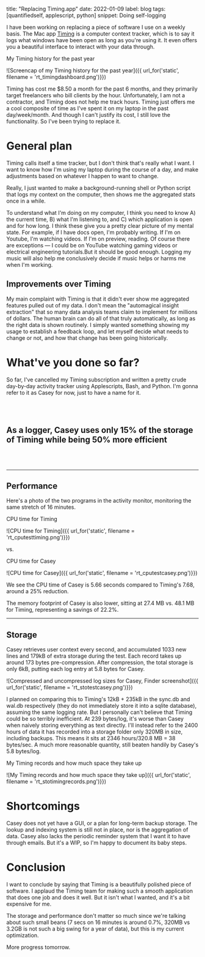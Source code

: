 title: "Replacing Timing.app"
date: 2022-01-09
label: blog
tags: [quantifiedself, applescript, python]
snippet: Doing self-logging 

I have been working on replacing a piece of software I use on a weekly basis. The Mac app [Timing](https://timingapp.com/) is a computer context tracker, which is to say it logs what windows have been open as long as you're using it. It even offers you a beautiful interface to interact with your data through.

<p class="caption">My Timing history for the past year</p>
![Screencap of my Timing history for the past year]({{ url_for('static', filename = 'rt_timingdashboard.png')}})

Timing has cost me $8.50 a month for the past 6 months, and they primarily target freelancers who bill clients by the hour. Unfortunately, I am not a contractor, and Timing does not help me track hours. Timing just offers me a cool composite of time as I've spent it on my laptop in the past day/week/month. And though I can't justify its cost,  I still love the functionality. So I've been trying to replace it. 

# General plan
Timing calls itself a time tracker, but I don't think that's really what I want. I want to know how I'm using my laptop during the course of a day, and make adjustments based on whatever I happen to want to change.

Really, I just wanted to make a background-running shell or Python script that logs my context on the computer, then shows me the aggregated stats once in a while. 

To understand what I'm doing on my computer, I think you need to know A) the current time, B) what I'm listening to, and C) which application is open and for how long. I think these give you a pretty clear picture of my mental state. For example, if I have docs open, I'm probably writing. If I'm on Youtube, I'm watching videos. If I'm on preview, reading. Of course there are exceptions — I could be on YouTube watching gaming videos or electrical engineering tutorials.But it should be good enough. Logging my music will also help me conclusively decide if music helps or harms me when I'm working. 

## Improvements over Timing
My main complaint with Timing is that it didn't ever show me aggregated features pulled out of my data. I don't mean the "automagical insight extraction" that so many data analysis teams claim to implement for millions of dollars. The human brain can do all of that truly automatically, as long as the right data is shown routinely. I simply wanted something showing my usage to establish a feedback loop, and let myself decide what needs to change or not, and how that change has been going historically. 

# What've you done so far? 
So far, I've cancelled my Timing subscription and written a pretty crude day-by-day activity tracker using Applescripts, Bash, and Python. I'm gonna refer to it as Casey for now, just to have a name for it. 

<br><br>

## As a logger, Casey uses only 15% of the storage of Timing while being 50% more efficient

<br><br><hr>

## Performance
Here's a photo of the two programs in the activity monitor, monitoring the same stretch of 16 minutes.  

<p class="caption">CPU time for Timing</p>
![CPU time for Timing]({{ url_for('static', filename = 'rt_cputesttiming.png')}})

vs.

<p class="caption">CPU time for Casey</p>
![CPU time for Casey]({{ url_for('static', filename = 'rt_cputestcasey.png')}})

We see the CPU time of Casey is 5.66 seconds compared to Timing's 7.68, around a 25% reduction. 

The memory footprint of Casey is also lower, sitting at 27.4 MB vs. 48.1 MB for Timing, representing a savings of 22.2%. 

<hr>

## Storage
Casey retrieves user context every second, and accumulated 1033 new lines and 179kB of extra storage during the test. Each record takes up around 173 bytes pre-compression. After compression, the total storage is only 6kB, putting each log entry at 5.8 bytes for Casey. 

![Compressed and uncompressed log sizes for Casey, Finder screenshot]({{ url_for('static', filename = 'rt_stotestcasey.png')}})

I planned on comparing this to Timing's 12kB + 235kB in the sync.db and wal.db respectively (they do not immediately store it into a sqlite database), assuming the same logging rate.  But I personally can't believe that Timing could be so terribly inefficient. At 239 bytes/log, it's worse than Casey when naively storing everything as text directly. I'll instead refer to the 2400 hours of data it has recorded into a storage folder only 320MB in size, including backups. This means it sits at 2346 hours/320.8 MB = 38 bytes/sec. A much more reasonable quantity, still beaten handily by Casey's 5.8 bytes/log.

<p class="caption">My Timing records and how much space they take up</p>
![My Timing records and how much space they take up]({{ url_for('static', filename = 'rt_stotimingrecords.png')}})

# Shortcomings
Casey does not yet have a GUI, or a plan for long-term backup storage. The lookup and indexing system is still not in place, nor is the aggregation of data. Casey also lacks the periodic reminder system that I want it to have through emails. But it's a WIP, so I'm happy to document its baby steps.


# Conclusion
I want to conclude by saying that Timing is a beautifully polished piece of software. I applaud the Timing team for making such a smooth application that does one job and does it well. But it isn't what I wanted, and it's a bit expensive for me. 

The storage and performance don't matter so much since we're talking about such small beans (7 secs on 16 minutes is around 0.7%, 320MB vs 3.2GB is not such a big swing for a year of data), but this is my current optimization. 

More progress tomorrow. 
